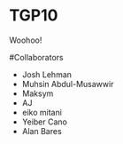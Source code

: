 # TGP10

Woohoo!



#Collaborators

- Josh Lehman
- Muhsin Abdul-Musawwir
- Maksym
- AJ
- eiko mitani
- Yeiber Cano
- Alan Bares

